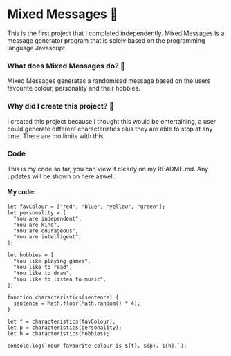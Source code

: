 # Mixed Messages :speech_balloon:

This is the first project that I completed independently. Mixed Messages is a message generator program that is solely based on the programming language Javascript. 

### What does Mixed Messages do? :thought_balloon:
Mixed Messages generates a randomised message based on the users favourite colour, personality and their hobbies.

### Why did I create this project? :thought_balloon:
I created this project because I thought this would be entertaining, a user could generate different characteristics plus they are able to stop at any time. There are mo limits with this.

### Code
This is my code so far, you can view it clearly on my README.md. Any updates will be shown on here aswell.

#### My code:
```
let favColour = ["red", "blue", "yellow", "green"];
let personality = [
  "You are independent",
  "You are kind",
  "You are courageous",
  "You are intelligent",
];

let hobbies = [
  "You like playing games",
  "You like to read",
  "You like to draw",
  "You like to listen to music",
];

function characteristics(sentence) {
  sentence = Math.floor(Math.random() * 4);
}

let f = characteristics(favColour);
let p = characteristics(personality);
let h = characteristics(hobbies);

console.log(`Your favourite colour is ${f}. ${p}. ${h}.`);
```

